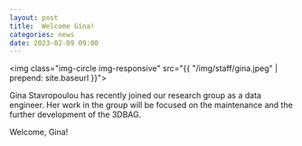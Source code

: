 ```yaml
---
layout: post
title:  Welcome Gina!
categories: news
date: 2023-02-09 09:00
---
```


<img class="img-circle img-responsive" src="{{ "/img/staff/gina.jpeg" | prepend: site.baseurl }}">


Gina Stavropoulou has recently joined our research group as a data engineer. Her work in the group will be focused on the maintenance and the further development of the 3DBAG. 

Welcome, Gina!